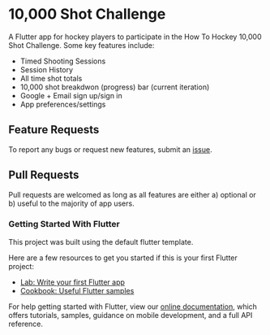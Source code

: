 # 10,000 Shot Challenge

A Flutter app for hockey players to participate in the How To Hockey 10,000 Shot Challenge. Some key features include:

- Timed Shooting Sessions
- Session History
- All time shot totals
- 10,000 shot breakdwon (progress) bar (current iteration)
- Google + Email sign up/sign in
- App preferences/settings

## Feature Requests

To report any bugs or request new features, submit an [issue](https://github.com/HadenHiles/TenThousandShotChallenge/issues).

## Pull Requests

Pull requests are welcomed as long as all features are either a) optional or b) useful to the majority of app users.

### Getting Started With Flutter

This project was built using the default flutter template.

Here are a few resources to get you started if this is your first Flutter project:

- [Lab: Write your first Flutter app](https://flutter.dev/docs/get-started/codelab)
- [Cookbook: Useful Flutter samples](https://flutter.dev/docs/cookbook)

For help getting started with Flutter, view our
[online documentation](https://flutter.dev/docs), which offers tutorials,
samples, guidance on mobile development, and a full API reference.
